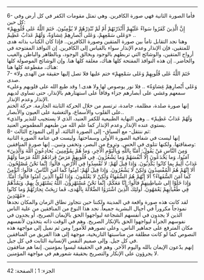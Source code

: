 ------------------------------------------------------------------------

6- فأما الصورة الثانية فهي صورة الكافرين. وهي تمثل مقومات الكفر في كل
أرض وفي كل حين:  
«إِنَّ الَّذِينَ كَفَرُوا سَواءٌ عَلَيْهِمْ أَأَنْذَرْتَهُمْ أَمْ لَمْ تُنْذِرْهُمْ لا يُؤْمِنُونَ. خَتَمَ اللَّهُ عَلى
قُلُوبِهِمْ وَعَلى سَمْعِهِمْ، وَعَلى أَبْصارِهِمْ غِشاوَةٌ، وَلَهُمْ عَذابٌ عَظِيمٌ» ..  
وهنا نجد التقابل تاماً بين صورة المتقين وصورة الكافرين.. فإذا كان الكتاب
بذاته هدى للمتقين، فإن الإنذار وعدم الإنذار سواء بالقياس إلى الكافرين.
إن النوافذ المفتوحة في أرواح المتقين، والوشائج التي تربطهم بالوجود
وبخالق الوجود، وبالظاهر والباطن والغيب والحاضر.. إن هذه النوافذ المفتحة
كلها هناك، مغلقة كلها هنا. وإن الوشائج الموصولة كلها هناك، مقطوعة كلها
هنا:  
7- «خَتَمَ اللَّهُ عَلى قُلُوبِهِمْ وَعَلى سَمْعِهِمْ» ختم عليها فلا تصل إليها حقيقة من
الهدى ولا صدى.  
«وَعَلى أَبْصارِهِمْ غِشاوَةٌ» .. فلا نور يوصوص لها ولا هدى.! وقد طبع الله على
قلوبهم وعلى سمعهم وغشي على أبصارهم جزاء وفاقاً على استهتارهم بالإنذار،
حتى تساوى لديهم الإنذار وعدم الإنذار.  
إنها صورة صلدة، مظلمة، جامدة، ترتسم من خلال الحركة الثابتة الجازمة. حركة
الختم على القلوب والأسماع، والتغشية على العيون والأبصار..  
«وَلَهُمْ عَذابٌ عَظِيمٌ» .. وهي النهاية الطبيعية للكفر العنيد، الذي لا يستجيب
للنذير والذي يستوي عنده الإنذار وعدم الإنذار كما علم الله من طبعهم
المطموس العنيد.  
8- ثم ننتقل- مع السياق- إلى الصورة الثالثة. أو إلى النموذج الثالث:  
إنها ليست في شفافية الصورة الأولى وسماحتها. وليست في عتامة الصورة
الثانية وصفاقتها. ولكنها تتلوى في الحس. وتروغ من البصر، وتخفى وتبين..
إنها صورة المنافقين:  
«وَمِنَ النَّاسِ مَنْ يَقُولُ: آمَنَّا بِاللَّهِ وَبِالْيَوْمِ الْآخِرِ، وَما هُمْ بِمُؤْمِنِينَ. يُخادِعُونَ
اللَّهَ وَالَّذِينَ آمَنُوا، وَما يَخْدَعُونَ إِلَّا أَنْفُسَهُمْ وَما يَشْعُرُونَ. فِي قُلُوبِهِمْ مَرَضٌ
فَزادَهُمُ اللَّهُ مَرَضاً وَلَهُمْ عَذابٌ أَلِيمٌ بِما كانُوا يَكْذِبُونَ. وَإِذا قِيلَ لَهُمْ: لا
تُفْسِدُوا فِي الْأَرْضِ، قالُوا: إِنَّما نَحْنُ مُصْلِحُونَ. أَلا إِنَّهُمْ هُمُ الْمُفْسِدُونَ وَلكِنْ لا
يَشْعُرُونَ. وَإِذا قِيلَ لَهُمْ: آمِنُوا كَما آمَنَ النَّاسُ، قالُوا: أَنُؤْمِنُ كَما آمَنَ السُّفَهاءُ؟
أَلا إِنَّهُمْ هُمُ السُّفَهاءُ وَلكِنْ لا يَعْلَمُونَ. وَإِذا لَقُوا الَّذِينَ آمَنُوا قالُوا: آمَنَّا.
وَإِذا خَلَوْا إِلى شَياطِينِهِمْ قالُوا: إِنَّا مَعَكُمْ، إِنَّما نَحْنُ مُسْتَهْزِؤُنَ. اللَّهُ يَسْتَهْزِئُ
بِهِمْ، وَيَمُدُّهُمْ فِي طُغْيانِهِمْ يَعْمَهُونَ. أُولئِكَ الَّذِينَ اشْتَرَوُا الضَّلالَةَ بِالْهُدى، فَما
رَبِحَتْ تِجارَتُهُمْ وَما كانُوا مُهْتَدِينَ» ..  
لقد كانت هذه صورة واقعة في المدينة ولكننا حين نتجاوز نطاق الزمان والمكان
نجدها نموذجاً مكروراً في أجيال البشرية جميعاً. نجد هذا النوع من المنافقين
من علية الناس الذين لا يجدون في أنفسهم الشجاعة ليواجهوا الحق بالإيمان
الصريح، أو يجدون في نفوسهم الجرأة ليواجهوا الحق بالإنكار الصريح. وهم في
الوقت ذاته يتخذون لأنفسهم مكان المترفع على جماهير الناس، وعلى تصورهم
للأمور! ومن ثم نميل إلى مواجهة هذه النصوص كما لو كانت مطلقة من مناسبتها
التاريخية، موجهة إلى هذا الفريق من المنافقين في كل جيل. وإلى صميم النفس
الإنسانية الثابت في كل جيل.  
إنهم يدّعون الإيمان بالله واليوم الآخر. وهم في الحقيقة ليسوا بمؤمنين.
إنما هم منافقون لا يجرؤون على الإنكار والتصريح بحقيقة شعورهم في مواجهة
المؤمنين.

------------------------------------------------------------------------

الجزء: 1 ¦ الصفحة: 42
